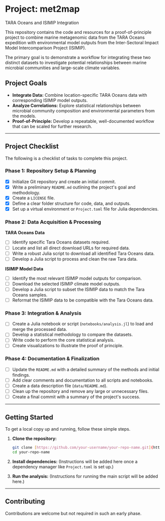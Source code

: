 # Project: met2map 

TARA Oceans and ISIMIP Integration

This repository contains the code and resources for a proof-of-principle project to combine marine metagenomic data from the TARA Oceans expedition with environmental model outputs from the Inter-Sectoral Impact Model Intercomparison Project (ISIMIP).

The primary goal is to demonstrate a workflow for integrating these two distinct datasets to investigate potential relationships between marine microbial communities and large-scale climate variables.

## Project Goals

* **Integrate Data:** Combine location-specific TARA Oceans data with corresponding ISIMIP model outputs.
* **Analyze Correlations:** Explore statistical relationships between microbial community composition and environmental parameters from the models.
* **Proof-of-Principle:** Develop a repeatable, well-documented workflow that can be scaled for further research.

***

## Project Checklist

The following is a checklist of tasks to complete this project.

### **Phase 1: Repository Setup & Planning**

* [x] Initialize Git repository and create an initial commit.
* [x] Write a preliminary `README.md` outlining the project's goal and methodology.
* [x] Create a `LICENSE` file.
* [x] Define a clear folder structure for code, data, and outputs.
* [x] Set up a virtual environment or `Project.toml` file for Julia dependencies.

### **Phase 2: Data Acquisition & Processing**

**TARA Oceans Data**
* [ ] Identify specific Tara Oceans datasets required.
* [ ] Locate and list all direct download URLs for required data.
* [ ] Write a robust Julia script to download all identified Tara Oceans data.
* [ ] Develop a Julia script to process and clean the raw Tara data.

**ISIMIP Model Data**
* [ ] Identify the most relevant ISIMIP model outputs for comparison.
* [ ] Download the selected ISIMIP climate model outputs.
* [ ] Develop a Julia script to subset the ISIMIP data to match the Tara Oceans samples.
* [ ] Reformat the ISIMIP data to be compatible with the Tara Oceans data.

### **Phase 3: Integration & Analysis**

* [ ] Create a Julia notebook or script (`notebooks/analysis.jl`) to load and merge the processed data.
* [ ] Develop a statistical methodology to compare the datasets.
* [ ] Write code to perform the core statistical analysis.
* [ ] Create visualizations to illustrate the proof of principle.

### **Phase 4: Documentation & Finalization**

* [ ] Update the `README.md` with a detailed summary of the methods and initial findings.
* [ ] Add clear comments and documentation to all scripts and notebooks.
* [ ] Create a data description file (`data/README.md`).
* [ ] Clean up the repository and remove any large or unnecessary files.
* [ ] Create a final commit with a summary of the project's success.

***

## Getting Started

To get a local copy up and running, follow these simple steps.

1.  **Clone the repository:**
    ```bash
    git clone [https://github.com/your-username/your-repo-name.git](https://github.com/your-username/your-repo-name.git)
    cd your-repo-name
    ```

2.  **Install dependencies:**
    (Instructions will be added here once a dependency manager like `Project.toml` is set up.)

3.  **Run the analysis:**
    (Instructions for running the main script will be added here.)

***

## Contributing

Contributions are welcome but not required in such an early phase. 
